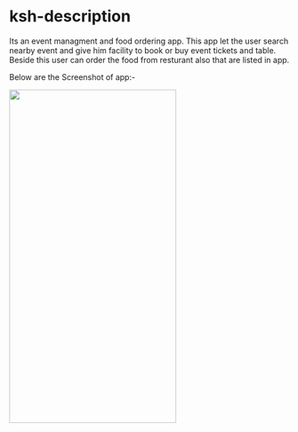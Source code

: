 # ksh-description

Its an event managment and food ordering app.
This app let the user search nearby event and give him facility to book or buy event tickets and table.
Beside this user can order the food from resturant also that are listed in app.

Below are the Screenshot of app:-


<img src="https://github.com/sujeetyadav01/ksh-description/blob/main/ksh%20screenshot/1.jpeg" height="600" width="300"/>
